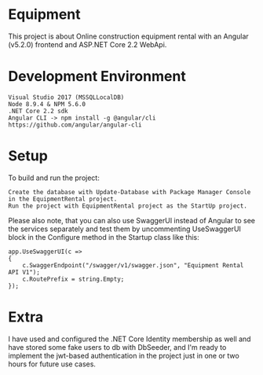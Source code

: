 # Equipment
This project is about Online construction equipment rental with an Angular (v5.2.0) frontend and ASP.NET Core 2.2 WebApi.

# Development Environment

    Visual Studio 2017 (MSSQLLocalDB)
    Node 8.9.4 & NPM 5.6.0
    .NET Core 2.2 sdk
    Angular CLI -> npm install -g @angular/cli https://github.com/angular/angular-cli
    
# Setup
To build and run the project:

    Create the database with Update-Database with Package Manager Console in the EquipmentRental project.
    Run the project with EquipmentRental project as the StartUp project.
    
Please also note, that you can also use SwaggerUI instead of Angular to see the services separately and test them by uncommenting
UseSwaggerUI block in the Configure method in the Startup class like this:

    app.UseSwaggerUI(c =>
    {
        c.SwaggerEndpoint("/swagger/v1/swagger.json", "Equipment Rental API V1");
        c.RoutePrefix = string.Empty;
    });
    
# Extra
I have used and configured the .NET Core Identity membership as well and have stored some fake users to db with DbSeeder, and I'm
ready to implement the jwt-based authentication in the project just in one or two hours for future use cases.



